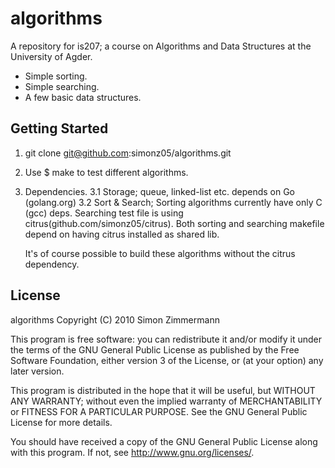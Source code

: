 algorithms
======
A repository for is207; a course on Algorithms and Data Structures 
at the University of Agder.

* Simple sorting.
* Simple searching.
* A few basic data structures.

Getting Started
---------------
1. git clone git@github.com:simonz05/algorithms.git
2. Use $ make to test different algorithms.
3. Dependencies.
3.1 Storage; queue, linked-list etc. depends on Go (golang.org)
3.2 Sort & Search; Sorting algorithms currently have only C (gcc) deps.
    Searching test file is using citrus(github.com/simonz05/citrus). Both
    sorting and searching makefile depend on having citrus installed as
    shared lib.
      
    It's of course possible to build these algorithms without the citrus
    dependency.
  

License
-------
algorithms
Copyright (C) 2010  Simon Zimmermann

This program is free software: you can redistribute it and/or modify
it under the terms of the GNU General Public License as published by
the Free Software Foundation, either version 3 of the License, or
(at your option) any later version.

This program is distributed in the hope that it will be useful,
but WITHOUT ANY WARRANTY; without even the implied warranty of
MERCHANTABILITY or FITNESS FOR A PARTICULAR PURPOSE.  See the
GNU General Public License for more details.

You should have received a copy of the GNU General Public License
along with this program.  If not, see <http://www.gnu.org/licenses/>.
